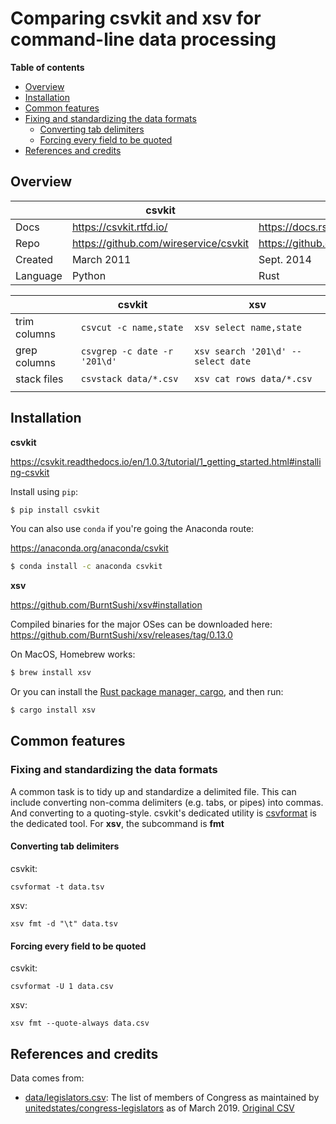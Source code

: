# Comparing csvkit and xsv for command-line data processing


**Table of contents**


* [Overview](#overview)
* [Installation](#installation)
* [Common features](#common-features)
 * [Fixing and standardizing the data formats](#fixing-and-standardizing-the-data-formats)
    * [Converting tab delimiters](#converting-tab-delimiters)
    * [Forcing every field to be quoted](#forcing-every-field-to-be-quoted)
* [References and credits](#references-and-credits)




## Overview

|          |                 csvkit                |                xsv                |
|----------|---------------------------------------|-----------------------------------|
| Docs     | https://csvkit.rtfd.io/               | https://docs.rs/crate/xsv         |
| Repo     | https://github.com/wireservice/csvkit | https://github.com/BurntSushi/xsv |
| Created  | March 2011                            | Sept. 2014                        |
| Language | Python                                | Rust                              |


|              |            csvkit            |                 xsv                 |
|--------------|------------------------------|-------------------------------------|
| trim columns | `csvcut -c name,state`       | `xsv select name,state`             |
| grep columns | `csvgrep -c date -r '201\d'` | `xsv search '201\d' --select date ` |
| stack files  | `csvstack data/*.csv`        | `xsv cat rows data/*.csv`           |
|              |                              |                                     |

## Installation


**csvkit**

https://csvkit.readthedocs.io/en/1.0.3/tutorial/1_getting_started.html#installing-csvkit

Install using `pip`:

```sh
$ pip install csvkit
```

You can also use `conda` if you're going the Anaconda route:

https://anaconda.org/anaconda/csvkit

```sh
$ conda install -c anaconda csvkit 
```


**xsv**

https://github.com/BurntSushi/xsv#installation

Compiled binaries for the major OSes can be downloaded here: https://github.com/BurntSushi/xsv/releases/tag/0.13.0

On MacOS, Homebrew works:

```sh
$ brew install xsv
```

Or you can install the [Rust package manager, cargo](https://doc.rust-lang.org/cargo/getting-started/installation.html), and then run:

```sh
$ cargo install xsv
```

## Common features


### Fixing and standardizing the data formats

A common task is to tidy up and standardize a delimited file. This can include converting non-comma delimiters (e.g. tabs, or pipes) into commas. And converting to a quoting-style. csvkit's dedicated utility is [csvformat](https://csvkit.readthedocs.io/en/latest/scripts/csvformat.html) is the dedicated tool. For **xsv**, the subcommand is **fmt**


#### Converting tab delimiters

csvkit:

`csvformat -t data.tsv`

xsv:

`xsv fmt -d "\t" data.tsv`


#### Forcing every field to be quoted


csvkit:

`csvformat -U 1 data.csv`

xsv:

`xsv fmt --quote-always data.csv`







## References and credits

Data comes from:

- [data/legislators.csv](data/current-legislators.csv): The list of members of Congress as maintained by [unitedstates/congress-legislators](https://github.com/unitedstates/congress-legislators) as of March 2019. [Original CSV](https://theunitedstates.io/congress-legislators/legislators-current.csv)
